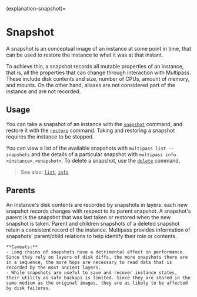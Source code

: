 (explanation-snapshot)=
# Snapshot

A snapshot is an conceptual image of an instance at some point in time, that can be used to restore the instance to what it was at that instant.

To achieve this, a snapshot records all mutable properties of an instance, that is, all the properties that can change through interaction with Multipass. These include disk contents and size, number of CPUs, amount of memory, and mounts. On the other hand, aliases are not considered part of the instance and are not recorded.

## Usage

You can take a snapshot of an instance with the [`snapshot`](/reference/command-line-interface/snapshot) command, and restore it with the [`restore`](/reference/command-line-interface/restore) command. Taking and restoring a snapshot requires the instance to be stopped.

You can view a list of the available snapshots with `multipass list --snapshots` and the details of a particular snapshot with `multipass info <instance>.<snapshot>`. To delete a snapshot, use the [`delete`](/reference/command-line-interface/delete) command.

> See also: [`list`](/reference/command-line-interface/list), [`info`](/reference/command-line-interface/info)

## Parents

An instance's disk contents are recorded by snapshots in layers: each new snapshot records changes with respect to its parent snapshot. A snapshot's parent is the snapshot that was last taken or restored when the new snapshot is taken. Parent and children snapshots of a deleted snapshot retain a consistent record of the instance. Multipass provides information of snapshots' parent/child relations to help identify their role or contents.

```{caution}
**Caveats:**
- Long chains of snapshots have a detrimental effect on performance. Since they rely on layers of disk diffs, the more snapshots there are in a sequence, the more hops are necessary to read data that is recorded by the most ancient layers.
- While snapshots are useful to save and recover instance states, their utility as safe backups is limited. Since they are stored in the same medium as the original images, they are as likely to be affected by disk failures.
```
